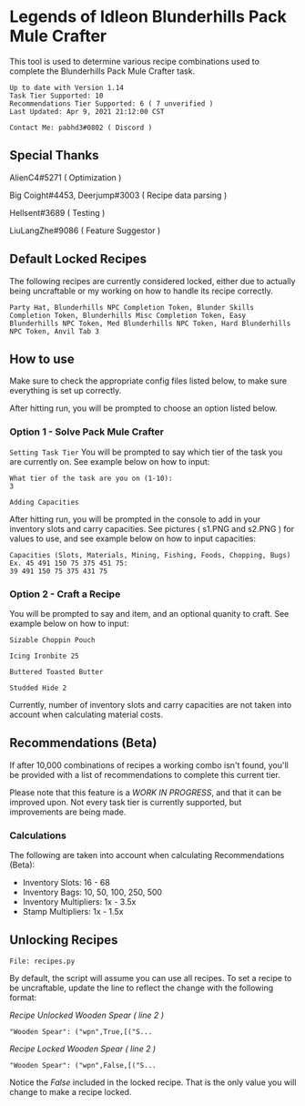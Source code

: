 # Legends of Idleon Blunderhills Pack Mule Crafter

This tool is used to determine various recipe combinations used to complete the Blunderhills Pack Mule Crafter task.

```
Up to date with Version 1.14
Task Tier Supported: 10
Recommendations Tier Supported: 6 ( 7 unverified )
Last Updated: Apr 9, 2021 21:12:00 CST

Contact Me: pabhd3#0802 ( Discord )
```

## Special Thanks

AlienC4#5271 ( Optimization )

Big Coight#4453, Deerjump#3003 ( Recipe data parsing )

Hellsent#3689 ( Testing )

LiuLangZhe#9086 ( Feature Suggestor )

## Default Locked Recipes

The following recipes are currently considered locked, either due to actually being uncraftable or my working on how to handle its recipe correctly.

```
Party Hat, Blunderhills NPC Completion Token, Blunder Skills Completion Token, Blunderhills Misc Completion Token, Easy Blunderhills NPC Token, Med Blunderhills NPC Token, Hard Blunderhills NPC Token, Anvil Tab 3
```

## How to use

Make sure to check the appropriate config files listed below, to make sure everything is set up correctly.

After hitting run, you will be prompted to choose an option listed below.

### Option 1 - Solve Pack Mule Crafter

`Setting Task Tier`
You will be prompted to say which tier of the task you are currently on. See example below on how to input:

```
What tier of the task are you on (1-10):
3
```

`Adding Capacities`

After hitting run, you will be prompted in the console to add in your inventory slots and carry capacities. See pictures ( s1.PNG and s2.PNG ) for values to use, and see example below on how to input capacities:

```
Capacities (Slots, Materials, Mining, Fishing, Foods, Chopping, Bugs)
Ex. 45 491 150 75 375 451 75:
39 491 150 75 375 431 75
```

### Option 2 - Craft a Recipe

You will be prompted to say and item, and an optional quanity to craft. See example below on how to input:

```
Sizable Choppin Pouch

Icing Ironbite 25

Buttered Toasted Butter

Studded Hide 2
```

Currently, number of inventory slots and carry capacities are not taken into account when calculating material costs.

## Recommendations (Beta)

If after 10,000 combinations of recipes a working combo isn't found, you'll be provided with a list of recommendations to complete this current tier.

Please note that this feature is a *WORK IN PROGRESS*, and that it can be improved upon. Not every task tier is currently supported, but improvements are being made.

### Calculations

The following are taken into account when calculating Recommendations (Beta):

* Inventory Slots: 16 - 68
* Inventory Bags: 10, 50, 100, 250, 500
* Inventory Multipliers: 1x - 3.5x
* Stamp Multipliers: 1x - 1.5x

## Unlocking Recipes

`File: recipes.py`

By default, the script will assume you can use all recipes. To set a recipe to be uncraftable, update the line to reflect the change with the following format:

_Recipe Unlocked Wooden Spear ( line 2 )_

```
"Wooden Spear": ("wpn",True,[("S...
```

_Recipe Locked Wooden Spear ( line 2 )_

```
"Wooden Spear": ("wpn",False,[("S...
```

Notice the _False_ included in the locked recipe. That is the only value you will change to make a recipe locked.